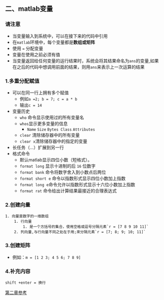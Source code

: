 ## 二、matlab变量

### 请注意

- 当变量输入到系统中，可以在接下来的代码中引用
- 在`matlab`环境中，每个变量都是**数组或矩阵**
- 使用 `=` 分配变量
- 变量在使用之前必须有值
- 当变量返回给任何变量的运行结果时，系统会将其结果命名为`ans`的变量,如果在之后的代码中想调用前面的结果，则用`ans`来表示上一次运算的结果

### 1.多重分配赋值

- 可以在同一行上拥有多个赋值
  - 例如`a =2; b = 7; c = a * b`
  - 输出`c = 14`
- 变量历史
  - `who` 命令显示使用过的所有变量名
  - `whos`显示更多变量的信息
    - `Name` `Size` `Bytes Class` `Attributes`
  - `clear` 清除储存器中的所有变量
  - `clear x`清除储存器中的指定的变量
- 长任务（...）扩展到另一行
- 格式命令
  - 默认matlab显示四位小数（短格式）。
  - `format long` 显示十进制的后 `16` 位数字
  - `format bank` 命令将数字舍入到小数点后两位
  - `format short e` 命令以指数形式显示四位小数加上指数
  - `format long e`命令允许以指数形式显示十六位小数加上指数 	
  - `format rat`  命令给出计算结果最接近的合理表达式

### 2.创建向量

	1. 向量是数字的一维数组
		1. 行向量
			1. 是一个方括号的集合，使用空格或逗号分隔元素`r = [7 8 9 10 11]` 
		2. 列向量,与行向量不同之处在于用;来分隔元素`r = [7; 8; 9; 10; 11]`

### 3.创建矩阵

- 例如：`m = [1 2 3; 4 5 6; 7 8 9]`

### 4.补充内容

	shift +enter = 换行

[第二章参考](https://www.yiibai.com/matlab/matlab_variables.html "点我")